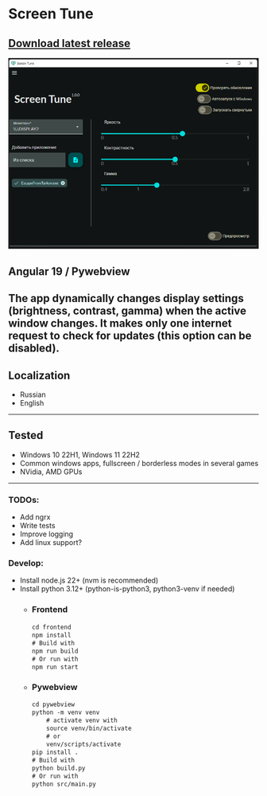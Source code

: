 # Screen Tune
## [**Download latest release**](https://github.com/Quenary/screen-tune/releases/latest)
<img src="extras/screenshots/screen-tune-1.0.0.png?raw=true" alt="Alt text" width="600"/>

## Angular 19 / Pywebview
The app dynamically changes display settings (brightness, contrast, gamma) when the active window changes. It makes only one internet request to check for updates (this option can be disabled).
---
## Localization
* Russian
* English
---
## Tested
* Windows 10 22H1, Windows 11 22H2
* Common windows apps, fullscreen / borderless modes in several games
* NVidia, AMD GPUs
---
### TODOs:
* Add ngrx
* Write tests
* Improve logging
* Add linux support?
### Develop:
* Install node.js 22+ (nvm is recommended)
* Install python 3.12+ (python-is-python3, python3-venv if needed)
   * ### Frontend
     ```
     cd frontend
     npm install
     # Build with
     npm run build
     # Or run with
     npm run start
     ```
   * ### Pywebview
     ```
     cd pywebview
     python -m venv venv
         # activate venv with
         source venv/bin/activate
         # or
         venv/scripts/activate
     pip install .
     # Build with
     python build.py
     # Or run with
     python src/main.py
     ```
